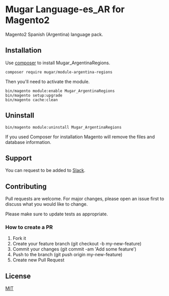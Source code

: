 # Mugar Language-es_AR for Magento2

Magento2 Spanish (Argentina) language pack.

## Installation

Use [composer](https://getcomposer.org/) to install Mugar_ArgentinaRegions.

```
composer require mugar/module-argentina-regions
```

Then you'll need to activate the module.

```
bin/magento module:enable Mugar_ArgentinaRegions
bin/magento setup:upgrade
bin/magento cache:clean
```

## Uninstall

```
bin/magento module:uninstall Mugar_ArgentinaRegions
```

If you used Composer for installation Magento will remove the files and database information. 

## Support

You can request to be added to [Slack](https://mugar.slack.com/).

## Contributing

Pull requests are welcome. For major changes, please open an issue first to discuss what you would like to change.

Please make sure to update tests as appropriate.

### How to create a PR

1. Fork it
2. Create your feature branch (git checkout -b my-new-feature)
3. Commit your changes (git commit -am 'Add some feature')
4. Push to the branch (git push origin my-new-feature)
5. Create new Pull Request

## License

[MIT](https://choosealicense.com/licenses/mit/)